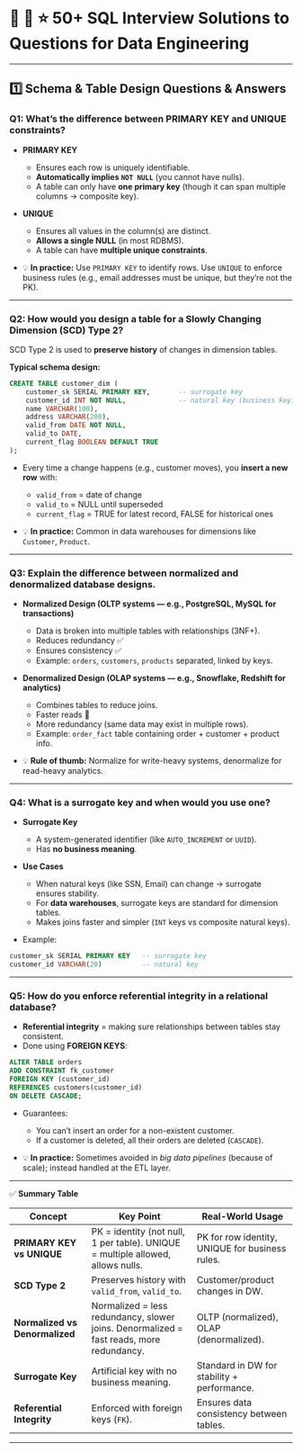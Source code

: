 # 🌟 💫 ⭐️ 50+ SQL Interview Solutions to Questions for Data Engineering

---

## 1️⃣ Schema & Table Design Questions & Answers

### **Q1: What’s the difference between PRIMARY KEY and UNIQUE constraints?**

* **PRIMARY KEY**

  * Ensures each row is uniquely identifiable.
  * **Automatically implies `NOT NULL`** (you cannot have nulls).
  * A table can only have **one primary key** (though it can span multiple columns → composite key).
* **UNIQUE**

  * Ensures all values in the column(s) are distinct.
  * **Allows a single NULL** (in most RDBMS).
  * A table can have **multiple unique constraints**.
* 💡 **In practice:** Use `PRIMARY KEY` to identify rows. Use `UNIQUE` to enforce business rules (e.g., email addresses must be unique, but they’re not the PK).

---

### **Q2: How would you design a table for a Slowly Changing Dimension (SCD) Type 2?**

SCD Type 2 is used to **preserve history** of changes in dimension tables.

**Typical schema design:**

```sql
CREATE TABLE customer_dim (
    customer_sk SERIAL PRIMARY KEY,       -- surrogate key
    customer_id INT NOT NULL,             -- natural key (business key)
    name VARCHAR(100),
    address VARCHAR(200),
    valid_from DATE NOT NULL,
    valid_to DATE,
    current_flag BOOLEAN DEFAULT TRUE
);
```

* Every time a change happens (e.g., customer moves), you **insert a new row** with:

  * `valid_from` = date of change
  * `valid_to` = NULL until superseded
  * `current_flag` = TRUE for latest record, FALSE for historical ones
* 💡 **In practice:** Common in data warehouses for dimensions like `Customer`, `Product`.

---

### **Q3: Explain the difference between normalized and denormalized database designs.**

* **Normalized Design (OLTP systems — e.g., PostgreSQL, MySQL for transactions)**

  * Data is broken into multiple tables with relationships (3NF+).
  * Reduces redundancy ✅
  * Ensures consistency ✅
  * Example: `orders`, `customers`, `products` separated, linked by keys.
* **Denormalized Design (OLAP systems — e.g., Snowflake, Redshift for analytics)**

  * Combines tables to reduce joins.
  * Faster reads 🚀
  * More redundancy (same data may exist in multiple rows).
  * Example: `order_fact` table containing order + customer + product info.
* 💡 **Rule of thumb:** Normalize for write-heavy systems, denormalize for read-heavy analytics.

---

### **Q4: What is a surrogate key and when would you use one?**

* **Surrogate Key**

  * A system-generated identifier (like `AUTO_INCREMENT` or `UUID`).
  * Has **no business meaning**.
* **Use Cases**

  * When natural keys (like SSN, Email) can change → surrogate ensures stability.
  * For **data warehouses**, surrogate keys are standard for dimension tables.
  * Makes joins faster and simpler (`INT` keys vs composite natural keys).
* Example:

```sql
customer_sk SERIAL PRIMARY KEY   -- surrogate key
customer_id VARCHAR(20)          -- natural key
```

---

### **Q5: How do you enforce referential integrity in a relational database?**

* **Referential integrity** = making sure relationships between tables stay consistent.
* Done using **FOREIGN KEYS**:

```sql
ALTER TABLE orders
ADD CONSTRAINT fk_customer
FOREIGN KEY (customer_id)
REFERENCES customers(customer_id)
ON DELETE CASCADE;
```

* Guarantees:

  * You can’t insert an order for a non-existent customer.
  * If a customer is deleted, all their orders are deleted (`CASCADE`).
* 💡 **In practice:** Sometimes avoided in *big data pipelines* (because of scale); instead handled at the ETL layer.

---

✅ **Summary Table**

| Concept                        | Key Point                                                                               | Real-World Usage                                |
| ------------------------------ | --------------------------------------------------------------------------------------- | ----------------------------------------------- |
| **PRIMARY KEY vs UNIQUE**      | PK = identity (not null, 1 per table). UNIQUE = multiple allowed, allows nulls.         | PK for row identity, UNIQUE for business rules. |
| **SCD Type 2**                 | Preserves history with `valid_from`, `valid_to`.                                        | Customer/product changes in DW.                 |
| **Normalized vs Denormalized** | Normalized = less redundancy, slower joins. Denormalized = fast reads, more redundancy. | OLTP (normalized), OLAP (denormalized).         |
| **Surrogate Key**              | Artificial key with no business meaning.                                                | Standard in DW for stability + performance.     |
| **Referential Integrity**      | Enforced with foreign keys (`FK`).                                                      | Ensures data consistency between tables.        |

---
